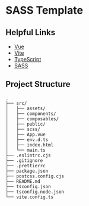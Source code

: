 # SASS Template

## Helpful Links

- [Vue](https://vuejs.org/)
- [Vite](https://vitejs.dev)
- [TypeScript](https://www.typescriptlang.org/)
- [SASS](https://sass-lang.com/)

## Project Structure

```
.
├── src/
│   ├── assets/
│   ├── components/
│   ├── composables/
│   ├── public/
│   ├── scss/
│   ├── App.vue
│   ├── env.d.ts
│   ├── index.html
│   └── main.ts
├── .eslintrc.cjs
├── .gitignore
├── .prettierrc
├── package.json
├── postcss.config.cjs
├── README.md
├── tsconfig.json
├── tsconfig.node.json
└── vite.config.ts
```
